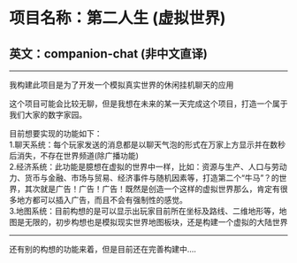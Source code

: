 # 项目名称：第二人生 (虚拟世界)
## 英文：companion-chat (非中文直译)
---
我构建此项目是为了开发一个模拟真实世界的休闲挂机聊天的应用

这个项目可能会比较无聊，但是我想在未来的某一天完成这个项目，打造一个属于我们大家的数字家园。

目前想要实现的功能如下：\
1.聊天系统：每个玩家发送的消息都是以聊天气泡的形式在万家上方显示并在数秒后消失，不存在世界频道(除广播功能)\
2.经济系统：此功能是臆想在虚拟的世界中一样，比如：资源与生产、人口与劳动力、货币与金融、市场与贸易、经济事件与随机因素等，打造第二个“牛马”？的世界，其次就是广告！广告！广告！既然是创造一个这样的虚拟世界那么，肯定有很多地方都可以插入广告，而且不会有强制性的感觉。\
3.地图系统：目前构想的是可以显示出玩家目前所在坐标及路线、二维地形等，地图是无限的，初步构想也是模拟现实世界地图板块，还是构建一个虚拟的大陆世界

---
还有别的构想的功能来着，但是目前还在完善构建中....
